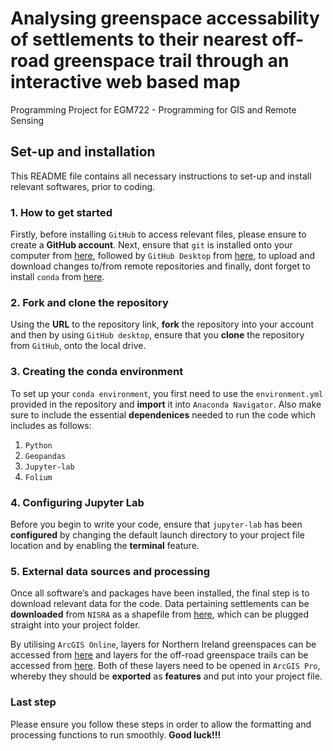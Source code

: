 # Analysing greenspace accessability of settlements to their nearest off-road greenspace trail through an interactive web based map
Programming Project for EGM722 - Programming for GIS and Remote Sensing

## Set-up and installation 
This README file contains all necessary instructions to set-up and install relevant softwares, prior to coding. 

### 1. How to get started 
Firstly, before installing `GitHub` to access relevant files, please ensure to create a __GitHub account__.  Next, ensure that `git` is installed onto your computer from [here](https://git-scm.com/downloads), followed by `GitHub Desktop` from [here](https://github.com/apps/desktop), to upload and download changes to/from remote repositories and finally, dont forget to install `conda` from [here](https://www.anaconda.com/docs/getting-started/anaconda/install).

### 2. Fork and clone the repository 
Using the __URL__ to the repository link, __fork__ the repository into your account and then by using `GitHub desktop`, ensure that you __clone__ the repository from `GitHub`, onto the local drive. 

### 3. Creating the conda environment 
To set up your `conda environment`, you first need to use the `environment.yml` provided in the repository and __import__ it into `Anaconda Navigator`. Also make sure to include the essential __dependenices__ needed to run the code which includes as follows:

1. `Python`
2. `Geopandas`
3. `Jupyter-lab`
4. `Folium`

### 4. Configuring Jupyter Lab
Before you begin to write your code, ensure that `jupyter-lab` has been __configured__ by changing the default launch directory to your project file location and by enabling the __terminal__ feature. 

### 5. External data sources and processing 
Once all software’s and packages have been installed, the final step is to download relevant data for the code. Data pertaining settlements can be __downloaded__ from `NISRA` as a shapefile from [here](https://www.nisra.gov.uk/publications/urban-rural-geography-documents-2015), which can be plugged straight into your project folder. 

By utilising `ArcGIS Online`, layers for Northern Ireland greenspaces can be accessed from [here](https://www.arcgis.com/home/item.html?id=c809afd275dd4dd4a519638978bd304a) and layers for the off-road greenspace trails can be accessed from [here](https://www.arcgis.com/home/item.html?id=0c9184ef90704ecf9871ccff622dc721). Both of these layers need to be opened in `ArcGIS Pro`, whereby they should be __exported__ as __features__ and put into your project file.  

### Last step
Please ensure you follow these steps in order to allow the formatting and processing functions to run smoothly. __Good luck!!!__
